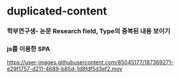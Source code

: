 # duplicated-content
### 학부연구생- 논문 Research field, Type의 중복된 내용 보이기
### js를 이용한 SPA  

https://user-images.githubusercontent.com/85045177/187369271-e29f1757-d211-4689-b85d-1d8fdf5d3ef2.mov

